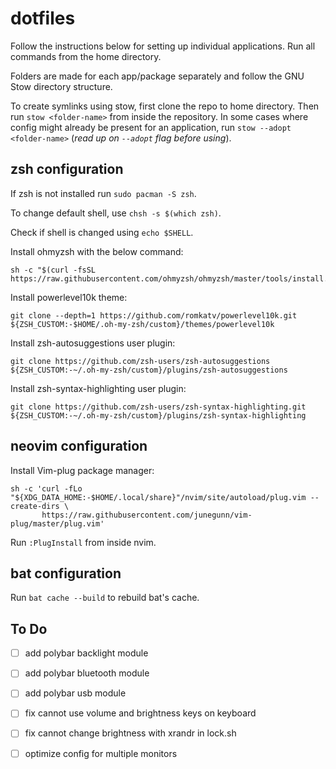 # dotfiles

Follow the instructions below for setting up individual applications. Run all commands from the home directory.

Folders are made for each app/package separately and follow the GNU Stow directory structure.

To create symlinks using stow, first clone the repo to home directory. Then run `stow <folder-name>` from inside the repository. In some cases where config might already be present for an application, run `stow --adopt <folder-name>` (*read up on `--adopt` flag before using*).

## zsh configuration

If zsh is not installed run `sudo pacman -S zsh`.

To change default shell, use `chsh -s $(which zsh)`.

Check if shell is changed using `echo $SHELL`.

Install ohmyzsh with the below command:

```
sh -c "$(curl -fsSL https://raw.githubusercontent.com/ohmyzsh/ohmyzsh/master/tools/install.sh)"
```

Install powerlevel10k theme:

```
git clone --depth=1 https://github.com/romkatv/powerlevel10k.git ${ZSH_CUSTOM:-$HOME/.oh-my-zsh/custom}/themes/powerlevel10k
```

Install zsh-autosuggestions user plugin:

```
git clone https://github.com/zsh-users/zsh-autosuggestions ${ZSH_CUSTOM:-~/.oh-my-zsh/custom}/plugins/zsh-autosuggestions
```

Install zsh-syntax-highlighting user plugin:

```
git clone https://github.com/zsh-users/zsh-syntax-highlighting.git ${ZSH_CUSTOM:-~/.oh-my-zsh/custom}/plugins/zsh-syntax-highlighting
```

## neovim configuration

Install Vim-plug package manager:

```
sh -c 'curl -fLo "${XDG_DATA_HOME:-$HOME/.local/share}"/nvim/site/autoload/plug.vim --create-dirs \
       https://raw.githubusercontent.com/junegunn/vim-plug/master/plug.vim'
```

Run `:PlugInstall` from inside nvim.

## bat configuration

Run `bat cache --build` to rebuild bat's cache.

## To Do

- [ ] add polybar backlight module
- [ ] add polybar bluetooth module
- [ ] add polybar usb module

- [ ] fix cannot use volume and brightness keys on keyboard

- [ ] fix cannot change brightness with xrandr in lock.sh

- [ ] optimize config for multiple monitors
